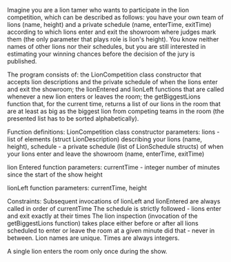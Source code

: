 Imagine you are a lion tamer who wants to participate in the lion competition, which can be described as follows: you have your own team of lions (name, height)
and a private schedule (name, enterTime, exitTime) according to which lions enter and exit the showroom where judges mark them (the only parameter that plays role is lion's
height). You know neither names of other lions nor their schedules, but you are still interested in estimating your winning chances before the decision of the jury is published.

The program consists of:
the LionCompetition class constructor that accepts lion descriptions and the private schedule of when the lions enter and exit the showroom;
the lionEntered and lionLeft functions that are called whenever a new lion enters or leaves the room;
the getBiggestLions function that, for the current time, returns a list of our lions in the room that are at least as big as the biggest lion from competing teams in the room
(the presented list has to be sorted alphabetically).

Function definitions:
LionCompetition class constructor parameters: lions - list of elements (struct LionDescription) describing your lions (name, height),
schedule - a private schedule (list of LionSchedule structs) of when your lions enter and leave the showroom (name, enterTime, exitTime)

lion Entered function parameters:
currentTime - integer number of minutes since the start of the show
height

lionLeft function parameters:
currentTime, height

Constraints:
Subsequent invocations of lionLeft and lionEntered are always called in order of currentTime
The schedule is strictly followed - lions enter and exit exactly at their times
The lion inspection (invocation of the getBiggestLions function) takes place either before or after all lions scheduled to enter or leave the room at a given minute did
that - never in between.
Lion names are unique.
Times are always integers.

A single lion enters the room only once during the show.
